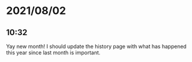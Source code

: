 # 2021/08/02

## 10:32

Yay new month! I should update the history page with what has happened this year
since last month is important.